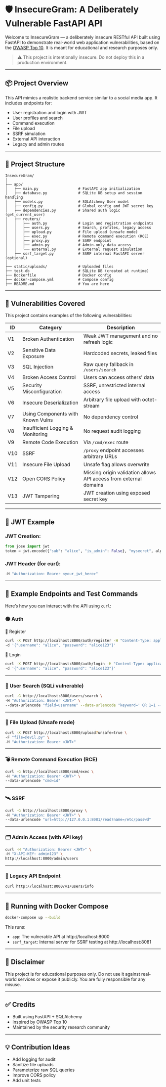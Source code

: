# 🛡️ InsecureGram: A Deliberately Vulnerable FastAPI API

Welcome to InsecureGram — a deliberately insecure RESTful API built using FastAPI to demonstrate real-world web application vulnerabilities, based on the [OWASP Top 10](https://owasp.org/www-project-top-ten/). It is meant for educational and research purposes only.

> ⚠️ This project is intentionally insecure. Do not deploy this in a production environment.

---

## 📦 Project Overview

This API mimics a realistic backend service similar to a social media app. It includes endpoints for:

- User registration and login with JWT
- User profiles and search
- Command execution
- File upload
- SSRF simulation
- External API interaction
- Legacy and admin routes

---

## 📁 Project Structure

```
InsecureGram/
│
├── app/
│   ├── main.py                  # FastAPI app initialization
│   ├── database.py              # SQLite DB setup and session handling
│   ├── models.py                # SQLAlchemy User model
│   ├── config.py                # Global config and JWT secret key
│   ├── dependencies.py          # Shared auth logic (get_current_user)
│   ├── routers/
│   │   ├── auth.py              # Login and registration endpoints
│   │   ├── users.py             # Search, profiles, legacy access
│   │   ├── upload.py            # File upload (unsafe mode)
│   │   ├── exec.py              # Remote command execution (RCE)
│   │   ├── proxy.py             # SSRF endpoint
│   │   ├── admin.py             # Admin-only data access
│   │   └── external.py          # External request simulation
│   ├── ssrf_target.py           # SSRF internal FastAPI server (optional)
│
├── static/uploads/              # Uploaded files
├── test.db                      # SQLite DB (created at runtime)
├── Dockerfile                   # Docker config
├── docker-compose.yml           # Compose config
├── README.md                    # You are here
```

---

## 🚨 Vulnerabilities Covered

This project contains examples of the following vulnerabilities:

| ID   | Category                     | Description |
|------|------------------------------|-------------|
| V1   | Broken Authentication        | Weak JWT management and no refresh logic |
| V2   | Sensitive Data Exposure      | Hardcoded secrets, leaked files |
| V3   | SQL Injection                | Raw query fallback in `/users/search` |
| V4   | Broken Access Control        | Users can access others' data |
| V5   | Security Misconfiguration    | SSRF, unrestricted internal access |
| V6   | Insecure Deserialization     | Arbitrary file upload with octet-stream |
| V7   | Using Components with Known Vulns | No dependency control |
| V8   | Insufficient Logging & Monitoring | No request audit logging |
| V9   | Remote Code Execution        | Via `/cmd/exec` route |
| V10  | SSRF                         | `/proxy` endpoint accesses arbitrary URLs |
| V11  | Insecure File Upload         | Unsafe flag allows overwrite |
| V12  | Open CORS Policy             | Missing origin validation allows API access from external domains |
| V13  | JWT Tampering                | JWT creation using exposed secret key |

---

## 🔐 JWT Example

### JWT Creation:
```python
from jose import jwt
token = jwt.encode({"sub": "alice", "is_admin": False}, "mysecret", algorithm="HS256")
```

### JWT Header (for curl):
```bash
-H "Authorization: Bearer <your_jwt_here>"
```

---

## 🧪 Example Endpoints and Test Commands

Here’s how you can interact with the API using `curl`:

### 🟢 Auth

🔐 Register
```bash
curl -X POST http://localhost:8000/auth/register -H "Content-Type: application/json" \
-d '{"username": "alice", "password": "alice123"}'
```

🔐 Login
```bash
curl -X POST http://localhost:8000/auth/login -H "Content-Type: application/json" \
-d '{"username": "alice", "password": "alice123"}'
```

---

### 🔎 User Search (SQLi vulnerable)
```bash
curl -G http://localhost:8000/users/search \
-H "Authorization: Bearer <JWT>" \
--data-urlencode "field=username" --data-urlencode "keyword=' OR 1=1 --"
```

---

### 📁 File Upload (Unsafe mode)
```bash
curl -X POST http://localhost:8000/upload?unsafe=true \
-F "file=@evil.py" \
-H "Authorization: Bearer <JWT>"
```

---

### 💣 Remote Command Execution (RCE)
```bash
curl -G http://localhost:8000/cmd/exec \
-H "Authorization: Bearer <JWT>" \
--data-urlencode "cmd=id"
```

---

### 🛰️ SSRF
```bash
curl -G http://localhost:8000/proxy \
-H "Authorization: Bearer <JWT>" \
--data-urlencode "url=http://127.0.0.1:8081/read?name=/etc/passwd"
```

---

### 🗂️ Admin Access (with API key)
```bash
curl -H "Authorization: Bearer <JWT>" \
-H "X-API-KEY: admin123" \
http://localhost:8000/admin/users
```

---

### 📡 Legacy API Endpoint
```bash
curl http://localhost:8000/v1/users/info
```

---

## 🐳 Running with Docker Compose

```bash
docker-compose up --build
```

This runs:
- `app`: The vulnerable API at http://localhost:8000
- `ssrf_target`: Internal server for SSRF testing at http://localhost:8081

---

## 🚫 Disclaimer

This project is for educational purposes only. Do not use it against real-world services or expose it publicly. You are fully responsible for any misuse.

---

## ✅ Credits

- Built using FastAPI + SQLAlchemy
- Inspired by OWASP Top 10
- Maintained by the security research community

---

## 💡 Contribution Ideas

- Add logging for audit
- Sanitize file uploads
- Parameterize raw SQL queries
- Improve CORS policy
- Add unit tests
